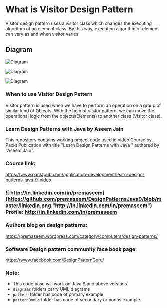 # What is Visitor Design Pattern 
Visitor design pattern uses a visitor class which changes the executing algorithm of an element class. By this way, execution algorithm of element can vary as and when visitor varies.

## Diagram
![Diagram](https://github.com/premaseem/DesignPatternsJava9/blob/visitor-pattern/diagrams/Visitor-Pattern-class-diagram%20.png "Diagram")

![Diagram](https://github.com/premaseem/DesignPatternsJava9/blob/visitor-pattern/diagrams/visitorPattern-generic.jpeg "Diagram")

![Diagram](https://github.com/premaseem/DesignPatternsJava9/blob/visitor-pattern/diagrams/VisitorSequenceDiagram.png "Diagram")

### When to use Visitor  Design Pattern 
Visitor pattern is used when we have to perform an operation on a group of similar kind of Objects. With the help of visitor pattern, we can move the operational logic from the objects(Elements) to another class (Visitor class).

### Learn Design Patterns with Java by Aseem Jain
This repository contains working project code used in video Course by Packt Publication with title "Learn Design Patterns with Java " authored by "Aseem Jain".

### Course link: 
https://www.packtpub.com/application-development/learn-design-patterns-java-9-video

### ![ http://in.linkedin.com/in/premaseem](https://github.com/premaseem/DesignPatternsJava9/blob/master/linkedin.png "http://in.linkedin.com/in/premaseem") Profile:  http://in.linkedin.com/in/premaseem

### Authors blog on design patterns:
https://premaseem.wordpress.com/category/computers/design-patterns/

### Software Design pattern community face book page:
https://www.facebook.com/DesignPatternGuru/

### Note: 
* This code base will work on Java 9 and above versions. 
* `diagrams` folders carry UML diagrams
* `pattern` folder has code of primary example. 
* `patternBonus` folder has code of secondary or bonus example.
